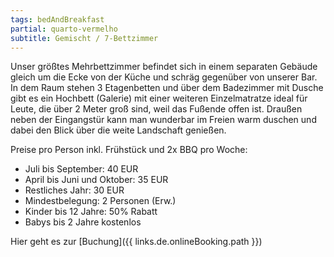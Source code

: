 ```yaml
---
tags: bedAndBreakfast
partial: quarto-vermelho
subtitle: Gemischt / 7-Bettzimmer
---
```


Unser größtes Mehrbettzimmer befindet sich in einem separaten Gebäude gleich um die Ecke von der Küche und schräg gegenüber von unserer Bar. In dem Raum stehen 3 Etagenbetten und über dem Badezimmer mit Dusche gibt es ein Hochbett (Galerie) mit einer weiteren Einzelmatratze ideal für Leute, die über 2 Meter groß sind, weil das Fußende offen ist. Draußen neben der Eingangstür kann man wunderbar im Freien warm duschen und dabei den Blick über die weite Landschaft genießen.

Preise pro Person inkl. Frühstück und 2x BBQ pro Woche:

- Juli bis September: 40 EUR
- April bis Juni und Oktober: 35 EUR
- Restliches Jahr: 30 EUR
- Mindestbelegung: 2 Personen (Erw.)
- Kinder bis 12 Jahre: 50% Rabatt
- Babys bis 2 Jahre kostenlos

Hier geht es zur [Buchung]({{ links.de.onlineBooking.path }})
